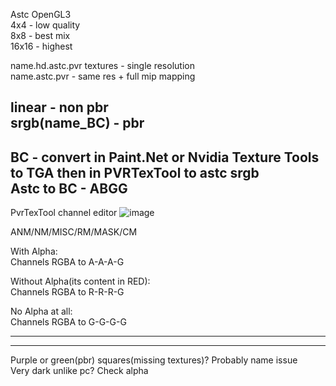 Astc OpenGL3  
4x4 - low quality  
8x8 - best mix  
16x16 - highest  

name.hd.astc.pvr textures - single resolution  
name.astc.pvr - same res + full mip mapping  

linear - non pbr  
srgb(name_BC) - pbr  
-----------------------------  
BC - convert in Paint.Net or Nvidia Texture Tools to TGA then in PVRTexTool to astc srgb  
Astc to BC - ABGG  
-----------------------------  

PvrTexTool channel editor ![image](https://github.com/user-attachments/assets/77df45b8-8ead-4d62-ab2c-e1874d0b6760)  

ANM/NM/MISC/RM/MASK/CM  

With Alpha:  
Channels RGBA to A-A-A-G  

Without Alpha(its content in RED):  
Channels RGBA to R-R-R-G  

No Alpha at all:  
Channels RGBA to G-G-G-G  

-----------------------------
-----------------------------

Purple or green(pbr) squares(missing textures)? Probably name issue  
Very dark unlike pc? Check alpha  
